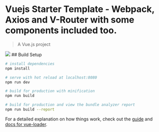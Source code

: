 # Vuejs Starter Template - Webpack, Axios and V-Router with some components included too.

> A Vue.js project

<img src="http://tomplabs.com/can/vuejs.jpg">
## Build Setup

``` bash
# install dependencies
npm install

# serve with hot reload at localhost:8080
npm run dev

# build for production with minification
npm run build

# build for production and view the bundle analyzer report
npm run build --report
```

For a detailed explanation on how things work, check out the [guide](http://vuejs-templates.github.io/webpack/) and [docs for vue-loader](http://vuejs.github.io/vue-loader).

